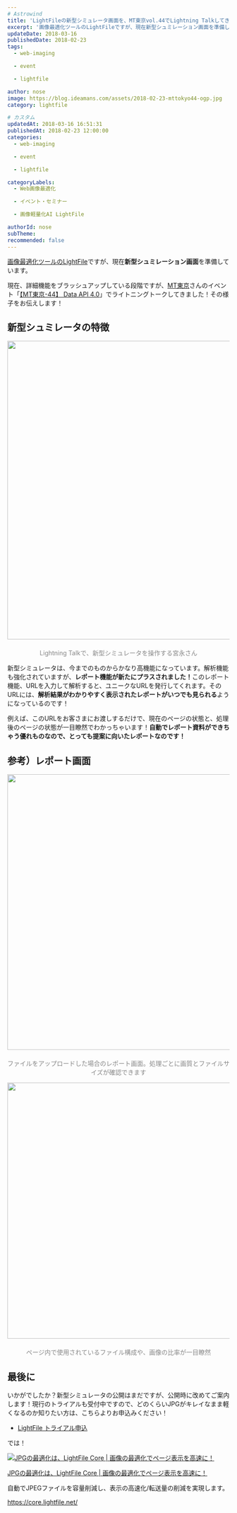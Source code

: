 ```yaml
---
# Astrowind
title: 'LightFileの新型シミュレータ画面を、MT東京vol.44でLightning Talkしてきました！'
excerpt: '画像最適化ツールのLightFileですが、現在新型シュミレーション画面を準備し...'
updateDate: 2018-03-16
publishedDate: 2018-02-23
tags: 
  - web-imaging

  - event

  - lightfile

author: nose
image: https://blog.ideamans.com/assets/2018-02-23-mttokyo44-ogp.jpg
category: lightfile

# カスタム
updatedAt: 2018-03-16 16:51:31
publishedAt: 2018-02-23 12:00:00
categories: 
  - web-imaging

  - event

  - lightfile

categoryLabels: 
  - Web画像最適化

  - イベント・セミナー

  - 画像軽量化AI LightFile

authorId: nose
subTheme: 
recommended: false
---
```


<p><a href="https://core.lightfile.net/" target="_blank">画像最適化ツールのLightFile</a>ですが、現在<strong>新型シュミレーション画面</strong>を準備しています。</p>
<p>現在、詳細機能をブラッシュアップしている段階ですが、<a href="http://www.mt-tokyo.net/" target="_blank">MT東京</a>さんのイベント「<a href="https://mt-tokyo.doorkeeper.jp/events/69723" target="_blank">【MT東京-44】 Data API 4.0</a>」でライトニングトークしてきました！その様子をお伝えします！</p>
<p> </p>
<h2>新型シュミレータの特徴</h2>
<p style="text-align: center;"><img alt="2018-02-23-mttokyo44-01.jpg" src="https://blog.ideamans.com/assets/2018-02-23-mttokyo44-01.jpg" width="1200" height="675" class="mt-image-center" style="text-align: center; display: block; margin: 0 auto 20px;"><span style="color: #888888;">Lightning Talkで、新型シミュレータを操作する宮永さん</span></p>
<p>新型シミュレータは、今までのものからかなり高機能になっています。解析機能も強化されていますが、<strong>レポート機能が新たにプラスされました！</strong>このレポート機能、URLを入力して解析すると、ユニークなURLを発行してくれます。そのURLには、<strong>解析結果がわかりやすく表示されたレポートがいつでも見られる</strong>ようになっているのです！</p>
<p>例えば、このURLをお客さまにお渡しするだけで、現在のページの状態と、処理後のページの状態が一目瞭然でわかっちゃいます！<strong>自動でレポート資料ができちゃう優れものなので、とっても提案に向いたレポートなのです！</strong></p>
<p> </p>
<h2>参考）レポート画面</h2>
<p><img alt="2018-02-23-mttokyo44-ogp.jpg" src="https://blog.ideamans.com/assets/2018-02-23-mttokyo44-ogp.jpg" width="1280" height="623" class="mt-image-center" style="text-align: center; display: block; margin: 0 auto 20px;"></p>
<p style="text-align: center;"><span style="color: #888888;">ファイルをアップロードした場合のレポート画面。処理ごとに画質とファイルサイズが確認できます</span></p>
<p style="text-align: center;"></p>
<p><img alt="2018-02-23-mttokyo44-02.jpg" src="https://blog.ideamans.com/assets/2018-02-23-mttokyo44-02.jpg" width="1280" height="579" class="mt-image-center" style="text-align: center; display: block; margin: 0 auto 20px;"></p>
<p style="text-align: center;"><span style="color: #888888;">ページ内で使用されているファイル構成や、画像の比率が一目瞭然</span></p>
<p> </p>
<h2>最後に</h2>
<p>いかがでしたか？新型シミュレータの公開はまだですが、公開時に改めてご案内します！現行のトライアルも受付中ですので、どのくらいJPGがキレイなまま軽くなるのか知りたい方は、こちらよりお申込みください！</p>
<ul><li><a href="https://core.lightfile.net/pages/contact.html" target="_blank">LightFile トライアル申込</a></li></ul>
<p>では！</p>
<div class="serviceBox">
<div class="serviceImage"><a href="https://core.lightfile.net/" target="_blank"><img src="https://blog.ideamans.com/assets/service-lfc.jpg" alt="JPGの最適化は、LightFile Core | 画像の最適化でページ表示を高速に！"></a></div>
<div class="serviceText">
<p class="serviceTitle"><a href="https://core.lightfile.net/" target="_blank">JPGの最適化は、LightFile Core | 画像の最適化でページ表示を高速に！</a></p>
<p class="serviceDesc">自動でJPEGファイルを容量削減し、表示の高速化/転送量の削減を実現します。</p>
<p class="serviceLink"><a href="https://core.lightfile.net/" target="_blank">https://core.lightfile.net/</a></p>
</div>
</div>
<p> </p>
